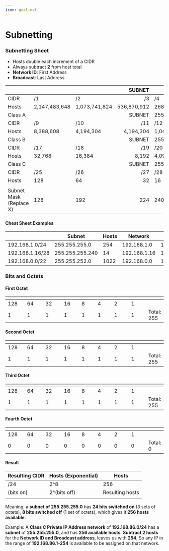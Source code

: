 ```yaml
---
icon: goal-net
---
```


# Subnetting

### Subnetting Sheet

* Hosts double each increment of a CIDR
* Always subtract **2** from host total
* **Network ID**: First Address
* **Broadcast**: Last Address

|                         |               |               |      SUBNET | x.0.0.0       |             |            |            |            |
| ----------------------- | ------------- | ------------- | ----------: | ------------- | ----------- | ---------- | ---------- | ---------- |
| CIDR                    | /1            | /2            |          /3 | /4            | /5          | /6         | /7         | /8         |
| Hosts                   | 2,147,483,648 | 1,073,741,824 | 536,870,912 | 268,435,456   | 134,217,728 | 67,108,864 | 33,554,432 | 16,777,216 |
| Class A                 |               |               |      SUBNET | 255.x.0.0     |             |            |            |            |
| CIDR                    | /9            | /10           |         /11 | /12           | /13         | /14        | /15        | /16        |
| Hosts                   | 8,388,608     | 4,194,304     |   4,194,304 | 1,048,576     | 524,288     | 262,144    | 131,072    | 65,536     |
| Class B                 |               |               |      SUBNET | 255.255.x.0   |             |            |            |            |
| CIDR                    | /17           | /18           |         /19 | /20           | /21         | /22        | /23        | /24        |
| Hosts                   | 32,768        | 16,384        |       8,192 | 4,096         | 2,048       | 1,024      | 512        | 256        |
| Class C                 |               |               |      SUBNET | 255.255.255.x |             |            |            |            |
| CIDR                    | /25           | /26           |         /27 | /28           | /29         | /30        | /31        | /32        |
| Hosts                   | 128           | 64            |          32 | 16            | 8           | 4          | 2          | 1          |
|                         |               |               |             |               |             |            |            |            |
| Subnet Mask (Replace X) | 128           | 192           |         224 | 240           | 248         | 252        | 254        | 255        |

#### Cheat Sheet Examples

<table><thead><tr><th width="139.15625"></th><th width="153.32421875">Subnet</th><th width="81.7109375">Hosts</th><th>Network</th><th>Broadcast</th></tr></thead><tbody><tr><td>192.168.1.0/24</td><td>255.255.255.0</td><td>254</td><td>192.168.1.0</td><td>192.168.1.255</td></tr><tr><td>192.168.1.16/28</td><td>255.255.255.240</td><td>14</td><td>192.168.1.16</td><td>192.168.1.31</td></tr><tr><td>192.168.0.0/22</td><td>255.255.252.0</td><td>1022</td><td>192.168.0.0</td><td>192.168.3.255</td></tr></tbody></table>

### Bits and Octets

#### First Octet

<table data-header-hidden><thead><tr><th width="47.6796875" data-type="number"></th><th width="46.640625" data-type="number"></th><th width="46.60546875" data-type="number"></th><th width="43.53515625" data-type="number"></th><th width="40" data-type="number"></th><th width="40.66796875" data-type="number"></th><th width="43.0078125" data-type="number"></th><th width="43.640625" data-type="number"></th><th></th></tr></thead><tbody><tr><td>128</td><td>64</td><td>32</td><td>16</td><td>8</td><td>4</td><td>2</td><td>1</td><td></td></tr><tr><td>1</td><td>1</td><td>1</td><td>1</td><td>1</td><td>1</td><td>1</td><td>1</td><td>Total: 255</td></tr></tbody></table>

#### Second Octet

<table data-header-hidden><thead><tr><th width="47.6796875" data-type="number"></th><th width="46.640625" data-type="number"></th><th width="46.60546875" data-type="number"></th><th width="43.53515625" data-type="number"></th><th width="40" data-type="number"></th><th width="40.66796875" data-type="number"></th><th width="43.0078125" data-type="number"></th><th width="43.640625" data-type="number"></th><th></th></tr></thead><tbody><tr><td>128</td><td>64</td><td>32</td><td>16</td><td>8</td><td>4</td><td>2</td><td>1</td><td></td></tr><tr><td>1</td><td>1</td><td>1</td><td>1</td><td>1</td><td>1</td><td>1</td><td>1</td><td>Total: 255</td></tr></tbody></table>

#### Third Octet

<table data-header-hidden><thead><tr><th width="47.6796875" data-type="number"></th><th width="46.640625" data-type="number"></th><th width="46.60546875" data-type="number"></th><th width="43.53515625" data-type="number"></th><th width="40" data-type="number"></th><th width="40.66796875" data-type="number"></th><th width="43.0078125" data-type="number"></th><th width="43.640625" data-type="number"></th><th></th></tr></thead><tbody><tr><td>128</td><td>64</td><td>32</td><td>16</td><td>8</td><td>4</td><td>2</td><td>1</td><td></td></tr><tr><td>1</td><td>1</td><td>1</td><td>1</td><td>1</td><td>1</td><td>1</td><td>1</td><td>Total: 255</td></tr></tbody></table>

#### Fourth Octet

<table data-header-hidden><thead><tr><th width="47.6796875" data-type="number"></th><th width="46.640625" data-type="number"></th><th width="46.60546875" data-type="number"></th><th width="43.53515625" data-type="number"></th><th width="40" data-type="number"></th><th width="40.66796875" data-type="number"></th><th width="43.0078125" data-type="number"></th><th width="43.640625" data-type="number"></th><th></th></tr></thead><tbody><tr><td>128</td><td>64</td><td>32</td><td>16</td><td>8</td><td>4</td><td>2</td><td>1</td><td></td></tr><tr><td>0</td><td>0</td><td>0</td><td>0</td><td>0</td><td>0</td><td>0</td><td>0</td><td>Total: 0</td></tr></tbody></table>

#### Result

| Resulting CIDR | Hosts (Exponential) | Hosts           |
| -------------- | ------------------- | --------------- |
| /24            | 2^8                 | 256             |
| (bits on)      | 2^(bits off)        | Resulting hosts |
|                |                     |                 |

Meaning, a **subnet of 255.255.255.0** has **24 bits switched on** (3 sets of octets), **8 bits switched off** (1 set of octets), which gives it **256 hosts available**.

Example: A **Class C Private IP Address network** of **192.168.86.0/24** has a **subnet** of **255.255.255.0**, and has **256 available hosts**. **Subtract 2 hosts** for the **Network ID and  Broadcast address**, leaves us with **254**, So any IP in the range of **192.168.86.1-254** is available to be assigned on that network.
